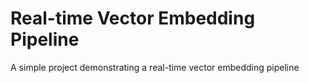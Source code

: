 # Real-time Vector Embedding Pipeline
A simple project demonstrating a real-time vector embedding pipeline
